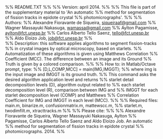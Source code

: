 %%  README.TXT
%%
%%  Version: april 2014.
%%
%%  This file is part of the supplementary material to 'An automatic 
%% method for segmentation of fission tracks in epidote crystal 
%% photomicrographs'.
%%
%%  Authors: 
%% Alexandre Fioravante de Siqueira, siqueiraaf@gmail.com
%% Wagner Massayuki Nakasuga, wamassa@gmail.com
%% Aylton Pagamisse, aylton@fct.unesp.br
%% Carlos Alberto Tello Saenz, tello@fct.unesp.br
%% Aldo Eloizo Job, job@fct.unesp.br
%%	
%%  Description: this software applies algorithms to segment fission-tracks 
%% in crystal images by optical microscopy, based on starlets. 
%% Automatization of these algorithms is given using Matthews Correlation 
%% Coefficient (MCC). The difference between an image and its Ground 
%% Truth is given by a colored comparison.
%%
%%	How to: in Matlab/Octave prompt, type:
%% [D,L,COMP,MCC] = main(IMG,IMGGT);
%% where img is the input image and IMGGT is its ground truth.
%% This command asks the desired algorithm application level and returns
%% starlet detail decomposition levels (D), algorithm output related to 
%% each starlet decomposition level (R), comparison between IMG and 
%% IMGGT for each starlet decomposition level (COMP) and Matthews 
%% Correlation Coefficient for IMG and IMGGT in each level (MCC).
%%
%%	Required files: main.m, binarize.m, confusionmatrix.m, mattewscc.m, 
%% starlet.m, twodimfilt.m, xtracttracks.m
%%
%%  Please cite:
%%
%% Alexandre Fioravante de Siqueira, Wagner Massayuki Nakasuga, Aylton 
%% Pagamisse, Carlos Alberto Tello Saenz and Aldo Eloizo Job. An automatic 
%% method for segmentation of fission tracks in epidote crystal 
%% photomicrographs. 2014.
%%
